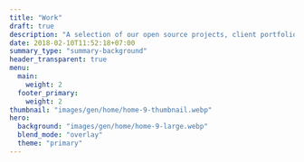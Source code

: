 ```yaml
---
title: "Work"
draft: true
description: "A selection of our open source projects, client portfolio and technical papers"
date: 2018-02-10T11:52:18+07:00
summary_type: "summary-background"
header_transparent: true
menu:
  main:
    weight: 2
  footer_primary:
    weight: 2
thumbnail: "images/gen/home/home-9-thumbnail.webp"
hero:
  background: "images/gen/home/home-9-large.webp"
  blend_mode: "overlay"
  theme: "primary"
---
```


